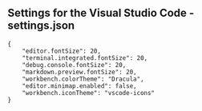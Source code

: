 ## Settings for the Visual Studio Code - settings.json
```
{
    "editor.fontSize": 20,
    "terminal.integrated.fontSize": 20,
    "debug.console.fontSize": 20,
    "markdown.preview.fontSize": 20,
    "workbench.colorTheme": "Dracula",
    "editor.minimap.enabled": false,
    "workbench.iconTheme": "vscode-icons"
}

```
